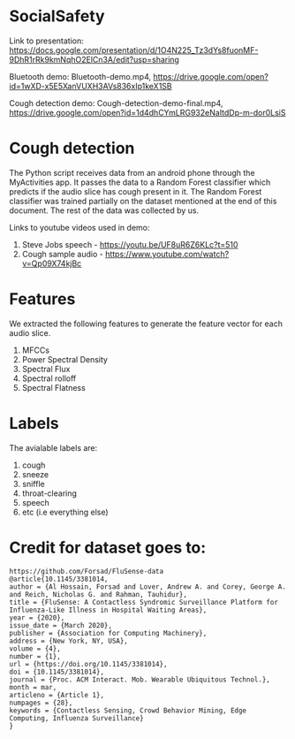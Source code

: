 # SocialSafety
Link to presentation: https://docs.google.com/presentation/d/1O4N225_Tz3dYs8fuonMF-9DhR1rRk9kmNqhO2ElCn3A/edit?usp=sharing

Bluetooth demo: Bluetooth-demo.mp4, https://drive.google.com/open?id=1wXD-x5E5XanVUXH3AVs836xIp1keX1SB

Cough detection demo: Cough-detection-demo-final.mp4, https://drive.google.com/open?id=1d4dhCYmLRG932eNaItdDp-m-dor0LsiS


# Cough detection
The Python script receives data from an android phone through the MyActivities app. It passes the data to a Random Forest classifier which predicts if the audio slice has cough present in it.
The Random Forest classifier was trained partially on the dataset mentioned at the end of this document. The rest of the data was collected by us.

Links to youtube videos used in demo:
1. Steve Jobs speech - https://youtu.be/UF8uR6Z6KLc?t=510
2. Cough sample audio - https://www.youtube.com/watch?v=Qp09X74kjBc

# Features
We extracted the following features to generate the feature vector for each audio slice.

1. MFCCs
2. Power Spectral Density
3. Spectral Flux
4. Spectral rolloff
5. Spectral Flatness


# Labels

The avialable labels are:

1. cough
2. sneeze
3. sniffle
4. throat-clearing
5. speech
6. etc (i.e everything else)

# Credit for dataset goes to:
    https://github.com/Forsad/FluSense-data
    @article{10.1145/3381014,
    author = {Al Hossain, Forsad and Lover, Andrew A. and Corey, George A. and Reich, Nicholas G. and Rahman, Tauhidur},
    title = {FluSense: A Contactless Syndromic Surveillance Platform for Influenza-Like Illness in Hospital Waiting Areas},
    year = {2020},
    issue_date = {March 2020},
    publisher = {Association for Computing Machinery},
    address = {New York, NY, USA},
    volume = {4},
    number = {1},
    url = {https://doi.org/10.1145/3381014},
    doi = {10.1145/3381014},
    journal = {Proc. ACM Interact. Mob. Wearable Ubiquitous Technol.},
    month = mar,
    articleno = {Article 1},
    numpages = {28},
    keywords = {Contactless Sensing, Crowd Behavior Mining, Edge Computing, Influenza Surveillance}
    }


